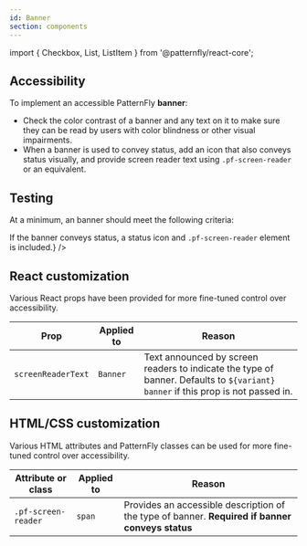 ```yaml
---
id: Banner
section: components
---
```


import { Checkbox, List, ListItem } from '@patternfly/react-core';

## Accessibility

To implement an accessible PatternFly **banner**:

- Check the color contrast of a banner and any text on it to make sure they can be read by users with color blindness or other visual impairments.
- When a banner is used to convey status, add an icon that also conveys status visually, and provide screen reader text using `.pf-screen-reader` or an equivalent.

## Testing

At a minimum, an banner should meet the following criteria:

<List isPlain>
  <ListItem>
    <Checkbox id="banner-a11y-checkbox-1" label="A user should not be able to focus on the banner with keyboard controls." />
  </ListItem>
  <ListItem>
    <Checkbox id="banner-a11y-checkbox-2" label="A user should be able to have a screen reader describe the contents of the banner, but not focus on or interact with the banner otherwise." />
  </ListItem>
  <ListItem>
    <Checkbox id="banner-a11y-checkbox-3" label={<span>If the banner conveys status, a status icon and <code>.pf-screen-reader</code> element is included.</span>} />
  </ListItem>
</List>

## React customization

Various React props have been provided for more fine-tuned control over accessibility.

| Prop | Applied to | Reason  |
| -- | -- | -- |
|`screenReaderText`| `Banner` | Text announced by screen readers to indicate the type of banner. Defaults to `${variant} banner` if this prop is not passed in. |
## HTML/CSS customization

Various HTML attributes and PatternFly classes can be used for more fine-tuned control over accessibility.

| Attribute or class | Applied to | Reason | 
|---|---|---|
| `.pf-screen-reader` | `span` | Provides an accessible description of the type of banner. **Required if banner conveys status** |

